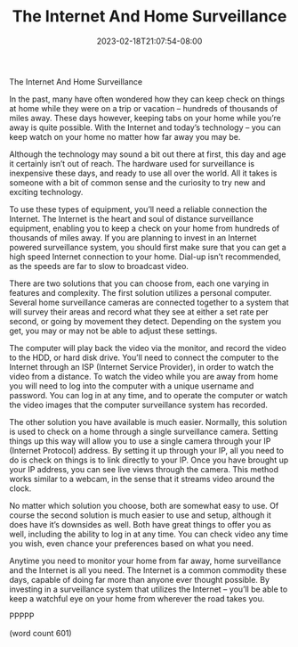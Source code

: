 ﻿---
title: "The Internet And Home Surveillance"
date: 2023-02-18T21:07:54-08:00
description: "Home Security Tips for Web Success"
featured_image: "/images/Home Security.jpg"
tags: ["Home Security"]
---

The Internet And Home Surveillance

In the past, many have often wondered how they can keep check on things at home while they were on a trip or vacation – hundreds of thousands of miles away.  These days however, keeping tabs on your home while you’re away is quite possible.  With the Internet and today’s technology – you can keep watch on your home no matter how far away you may be.

Although the technology may sound a bit out there at first, this day and age it certainly isn’t out of reach.  The hardware used for surveillance is inexpensive these days, and ready to use all over the world.  All it takes is someone with a bit of common sense and the curiosity to try new and exciting technology.

To use these types of equipment, you’ll need a reliable connection the Internet.  The Internet is the heart and soul of distance surveillance equipment, enabling you to keep a check on your home from hundreds of thousands of miles away.  If you are planning to invest in an Internet powered surveillance system, you should first make sure that you can get a high speed Internet connection to your home.  Dial-up isn’t recommended, as the speeds are far to slow to broadcast video.

There are two solutions that you can choose from, each one varying in features and complexity.  The first solution utilizes a personal computer.  Several home surveillance cameras are connected together to a system that will survey their areas and record what they see at either a set rate per second, or going by movement they detect.  Depending on the system you get, you may or may not be able to adjust these settings.

The computer will play back the video via the monitor, and record the video to the HDD, or hard disk drive.  You’ll need to connect the computer to the Internet through an ISP (Internet Service Provider), in order to watch the video from a distance.  To watch the video while you are away from home you will need to log into the computer with a unique username and password.  You can log in at any time, and to operate the computer or watch the video images that the computer surveillance system has recorded.

The other solution you have available is much easier.  Normally, this solution is used to check on a home through a single surveillance camera.  Setting things up this way will allow you to use a single camera through your IP (Internet Protocol) address.  By setting it up through your IP, all you need to do is check on things is to link directly to your IP.  Once you have brought up your IP address, you can see live views through the camera.  This method works similar to a webcam, in the sense that it streams video around the clock.

No matter which solution you choose, both are somewhat easy to use.  Of course the second solution is much easier to use and setup, although it does have it’s downsides as well.  Both have great things to offer you as well, including the ability to log in at any time.  You can check video any time you wish, even chance your preferences based on what you need.

Anytime you need to monitor your home from far away, home surveillance and the Internet is all you need.  The Internet is a common commodity these days, capable of doing far more than anyone ever thought possible.  By investing in a surveillance system that utilizes the Internet – you’ll be able to keep a watchful eye on your home from wherever the road takes you.

PPPPP

(word count 601)
